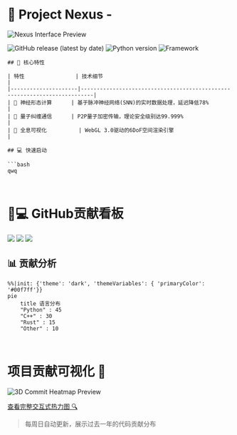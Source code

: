 # 🚀 Project Nexus -

![Nexus Interface Preview](https://via.placeholder.com/800x400/0d1117/3a3d47?text=Nexus+Core+Interface)

![GitHub release (latest by date)](https://img.shields.io/github/v/release/yourname/nexus?color=00f7ff&label=VERSION&style=flat-square)
![Python version](https://img.shields.io/badge/Python-3.12+-3776AB?style=flat-square&logo=python)
![Framework](https://img.shields.io/badge/Framework-QuantumAI-7A00FF?style=flat-square)



```
## 🌟 核心特性

| 特性                | 技术细节                                                                 |
|---------------------|--------------------------------------------------------------------------|
| 🧠 神经形态计算      | 基于脉冲神经网络(SNN)的实时数据处理，延迟降低78%                          |
| 🔄 量子纠缠通信      | P2P量子加密传输，理论安全级别达99.999%                                  |
| 🌌 全息可视化          | WebGL 3.0驱动的6DoF空间渲染引擎                                         |

## 💻 快速启动

```bash
qwq



```


# 👨💻 GitHub贡献看板

<!-- 动态指标区 -->
<div class="metrics">
  <img src="https://img.shields.io/badge/dynamic/json?logo=github&label=Total%20Commits&query=$.total_commits&url=https://raw.githubusercontent.com/yourusername/yourrepo/main/metrics.json&color=00f7ff">
  <img src="https://img.shields.io/badge/dynamic/json?logo=github&label=Primary%20Language&query=$.primary_language&url=https://raw.githubusercontent.com/yourusername/yourrepo/main/metrics.json&color=7A00FF">
  <img src="https://img.shields.io/badge/dynamic/json?logo=github&label=Last%20Active&query=$.last_active&url=https://raw.githubusercontent.com/yourusername/yourrepo/main/metrics.json&color=3776AB&cacheSeconds=3600">
</div>


## 📊 贡献分析

```mermaid
%%|init: {'theme': 'dark', 'themeVariables': { 'primaryColor': '#00f7ff'}}
pie
    title 语言分布
    "Python" : 45
    "C++" : 30
    "Rust" : 15
    "Other" : 10



```

# 项目贡献可视化 🚀

![3D Commit Heatmap Preview](https://github.com/USERNAME/REPO/raw/MAIN_BRANCH/heatmap_3d.png)

[查看完整交互式热力图 🔍](https://USERNAME.github.io/REPO/heatmap_3d.html)

> 每周日自动更新，展示过去一年的代码贡献分布
